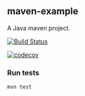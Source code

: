 ## maven-example

A Java maven project.

[![Build Status](https://travis-ci.org/PatricioIribarneCatella/mavenexample.svg?branch=master)](https://travis-ci.org/PatricioIribarneCatella/mavenexample)

[![codecov](https://codecov.io/gh/PatricioIribarneCatella/mavenexample/branch/master/graph/badge.svg)](https://codecov.io/gh/PatricioIribarneCatella/mavenexample)

### Run tests

```bash
mvn test
```
